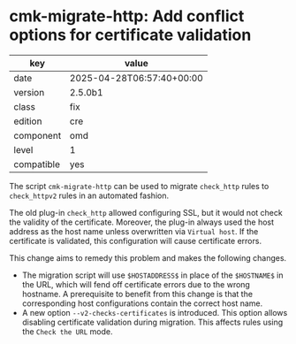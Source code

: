 [//]: # (werk v2)
# cmk-migrate-http: Add conflict options for certificate validation

key        | value
---------- | ---
date       | 2025-04-28T06:57:40+00:00
version    | 2.5.0b1
class      | fix
edition    | cre
component  | omd
level      | 1
compatible | yes

The script `cmk-migrate-http` can be used to migrate `check_http` rules to `check_httpv2` rules in an automated fashion.

The old plug-in `check_http` allowed configuring SSL, but it would not check the validity of the certificate.
Moreover, the plug-in always used the host address as the host name unless overwritten via `Virtual host`.
If the certificate is validated, this configuration will cause certificate errors.

This change aims to remedy this problem and makes the following changes.

* The migration script will use `$HOSTADDRESS$` in place of the `$HOSTNAME$` in the URL, which will fend off certificate errors due to the wrong hostname. A prerequisite to benefit from this change is that the corresponding host configurations contain the correct host name.
* A new option `--v2-checks-certificates` is introduced. This option allows disabling certificate validation during migration. This affects rules using the `Check the URL` mode.
